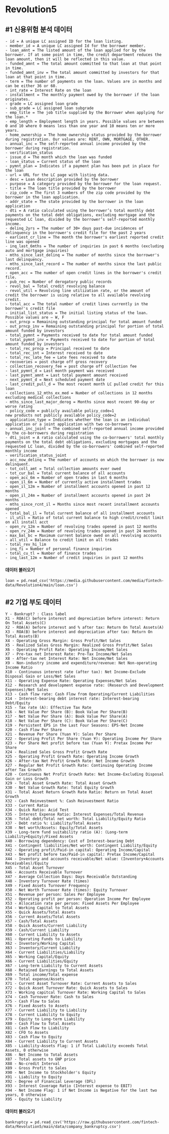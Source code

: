 # Revolution5

## **#1 신용위험 분석 데이터**

<pre><code>- id = A unique LC assigned ID for the loan listing.
- member_id = A unique LC assigned Id for the borrower member.
- loan_amnt = The listed amount of the loan applied for by the borrower. If at some point in time, the credit department reduces the loan amount, then it will be reflected in this value.
- funded_amnt = The total amount committed to that loan at that point in time.
- funded_amnt_inv = The total amount committed by investors for that loan at that point in time.
- term = The number of payments on the loan. Values are in months and can be either 36 or 60.
- int_rate = Interest Rate on the loan
- installment = The monthly payment owed by the borrower if the loan originates.
- grade = LC assigned loan grade
- sub_grade = LC assigned loan subgrade
- emp_title = The job title supplied by the Borrower when applying for the loan.*
- emp_length = Employment length in years. Possible values are between 0 and 10 where 0 means less than one year and 10 means ten or more years. 
- home_ownership = The home ownership status provided by the borrower during registration. Our values are: RENT, OWN, MORTGAGE, OTHER.
- annual_inc = The self-reported annual income provided by the borrower during registration.
- verification_status
- issue_d = The month which the loan was funded
- loan_status = Current status of the loan
- pymnt_plan = Indicates if a payment plan has been put in place for the loan
- url = URL for the LC page with listing data.
- desc = Loan description provided by the borrower
- purpose = A category provided by the borrower for the loan request. 
- title = The loan title provided by the borrower
- zip_code = The first 3 numbers of the zip code provided by the borrower in the loan application.
- addr_state = The state provided by the borrower in the loan application
- dti = A ratio calculated using the borrower’s total monthly debt payments on the total debt obligations, excluding mortgage and the requested LC loan, divided by the borrower’s self-reported monthly income.
- delinq_2yrs = The number of 30+ days past-due incidences of delinquency in the borrower's credit file for the past 2 years
- earliest_cr_line = The month the borrower's earliest reported credit line was opened
- inq_last_6mths = The number of inquiries in past 6 months (excluding auto and mortgage inquiries)
- mths_since_last_delinq = The number of months since the borrower's last delinquency.
- mths_since_last_record = The number of months since the last public record.
- open_acc = The number of open credit lines in the borrower's credit file.
- pub_rec = Number of derogatory public records
- revol_bal = Total credit revolving balance
- revol_util = Revolving line utilization rate, or the amount of credit the borrower is using relative to all available revolving credit.
- total_acc = The total number of credit lines currently in the borrower's credit file
- initial_list_status = The initial listing status of the loan. Possible values are – W, F
- out_prncp = Remaining outstanding principal for total amount funded
- out_prncp_inv = Remaining outstanding principal for portion of total amount funded by investors
- total_pymnt = Payments received to date for total amount funded
- total_pymnt_inv = Payments received to date for portion of total amount funded by investors
- total_rec_prncp = Principal received to date
- total_rec_int = Interest received to date
- total_rec_late_fee = Late fees received to date
- recoveries = post charge off gross recovery
- collection_recovery_fee = post charge off collection fee
- last_pymnt_d = Last month payment was received
- last_pymnt_amnt = Last total payment amount received
- next_pymnt_d = Next scheduled payment date
- last_credit_pull_d = The most recent month LC pulled credit for this loan
- collections_12_mths_ex_med = Number of collections in 12 months excluding medical collections
- mths_since_last_major_derog = Months since most recent 90-day or worse rating
- policy_code = publicly available policy_code=1
new products not publicly available policy_code=2
- application_type = Indicates whether the loan is an individual application or a joint application with two co-borrowers
- annual_inc_joint = The combined self-reported annual income provided by the co-borrowers during registration
- dti_joint = A ratio calculated using the co-borrowers' total monthly payments on the total debt obligations, excluding mortgages and the requested LC loan, divided by the co-borrowers' combined self-reported monthly income
- verification_status_joint
- acc_now_delinq = The number of accounts on which the borrower is now delinquent.
- tot_coll_amt = Total collection amounts ever owed
- tot_cur_bal = Total current balance of all accounts
- open_acc_6m = Number of open trades in last 6 months
- open_il_6m = Number of currently active installment trades
- open_il_12m = Number of installment accounts opened in past 12 months
- open_il_24m = Number of installment accounts opened in past 24 months
- mths_since_rcnt_il = Months since most recent installment accounts opened
- total_bal_il = Total current balance of all installment accounts
- il_util = Ratio of total current balance to high credit/credit limit on all install acct
- open_rv_12m = Number of revolving trades opened in past 12 months
- open_rv_24m = Number of revolving trades opened in past 24 months
- max_bal_bc = Maximum current balance owed on all revolving accounts
- all_util = Balance to credit limit on all trades
- total_rev_hi_lim
- inq_fi = Number of personal finance inquiries
- total_cu_tl = Number of finance trades
- inq_last_12m = Number of credit inquiries in past 12 months
</code></pre>



#### **데이터 불러오기**
<pre><code>loan = pd.read_csv('https://media.githubusercontent.com/media/fintech-data/Revolution4/main/loan.csv')
</code></pre>

## **#2 기업 부도 데이터**

<pre><code>Y - Bankrupt? : Class label
X1 - ROA(C) before interest and depreciation before interest: Return On Total Assets(C)
X2 - ROA(A) before interest and % after tax: Return On Total Assets(A)
X3 - ROA(B) before interest and depreciation after tax: Return On Total Assets(B)
X4 - Operating Gross Margin: Gross Profit/Net Sales
X5 - Realized Sales Gross Margin: Realized Gross Profit/Net Sales
X6 - Operating Profit Rate: Operating Income/Net Sales
X7 - Pre-tax net Interest Rate: Pre-Tax Income/Net Sales
X8 - After-tax net Interest Rate: Net Income/Net Sales
X9 - Non-industry income and expenditure/revenue: Net Non-operating Income Ratio
X10 - Continuous interest rate (after tax): Net Income-Exclude Disposal Gain or Loss/Net Sales
X11 - Operating Expense Rate: Operating Expenses/Net Sales
X12 - Research and development expense rate: (Research and Development Expenses)/Net Sales
X13 - Cash flow rate: Cash Flow from Operating/Current Liabilities
X14 - Interest-bearing debt interest rate: Interest-bearing Debt/Equity
X15 - Tax rate (A): Effective Tax Rate
X16 - Net Value Per Share (B): Book Value Per Share(B)
X17 - Net Value Per Share (A): Book Value Per Share(A)
X18 - Net Value Per Share (C): Book Value Per Share(C)
X19 - Persistent EPS in the Last Four Seasons: EPS-Net Income
X20 - Cash Flow Per Share
X21 - Revenue Per Share (Yuan ¥): Sales Per Share
X22 - Operating Profit Per Share (Yuan ¥): Operating Income Per Share
X23 - Per Share Net profit before tax (Yuan ¥): Pretax Income Per Share
X24 - Realized Sales Gross Profit Growth Rate
X25 - Operating Profit Growth Rate: Operating Income Growth
X26 - After-tax Net Profit Growth Rate: Net Income Growth
X27 - Regular Net Profit Growth Rate: Continuing Operating Income after Tax Growth
X28 - Continuous Net Profit Growth Rate: Net Income-Excluding Disposal Gain or Loss Growth
X29 - Total Asset Growth Rate: Total Asset Growth
X30 - Net Value Growth Rate: Total Equity Growth
X31 - Total Asset Return Growth Rate Ratio: Return on Total Asset Growth
X32 - Cash Reinvestment %: Cash Reinvestment Ratio
X33 - Current Ratio
X34 - Quick Ratio: Acid Test
X35 - Interest Expense Ratio: Interest Expenses/Total Revenue
X36 - Total debt/Total net worth: Total Liability/Equity Ratio
X37 - Debt ratio %: Liability/Total Assets
X38 - Net worth/Assets: Equity/Total Assets
X39 - Long-term fund suitability ratio (A): (Long-term Liability+Equity)/Fixed Assets
X40 - Borrowing dependency: Cost of Interest-bearing Debt
X41 - Contingent liabilities/Net worth: Contingent Liability/Equity
X42 - Operating profit/Paid-in capital: Operating Income/Capital
X43 - Net profit before tax/Paid-in capital: Pretax Income/Capital
X44 - Inventory and accounts receivable/Net value: (Inventory+Accounts Receivables)/Equity
X45 - Total Asset Turnover
X46 - Accounts Receivable Turnover
X47 - Average Collection Days: Days Receivable Outstanding
X48 - Inventory Turnover Rate (times)
X49 - Fixed Assets Turnover Frequency
X50 - Net Worth Turnover Rate (times): Equity Turnover
X51 - Revenue per person: Sales Per Employee
X52 - Operating profit per person: Operation Income Per Employee
X53 - Allocation rate per person: Fixed Assets Per Employee
X54 - Working Capital to Total Assets
X55 - Quick Assets/Total Assets
X56 - Current Assets/Total Assets
X57 - Cash/Total Assets
X58 - Quick Assets/Current Liability
X59 - Cash/Current Liability
X60 - Current Liability to Assets
X61 - Operating Funds to Liability
X62 - Inventory/Working Capital
X63 - Inventory/Current Liability
X64 - Current Liabilities/Liability
X65 - Working Capital/Equity
X66 - Current Liabilities/Equity
X67 - Long-term Liability to Current Assets
X68 - Retained Earnings to Total Assets
X69 - Total income/Total expense
X70 - Total expense/Assets
X71 - Current Asset Turnover Rate: Current Assets to Sales
X72 - Quick Asset Turnover Rate: Quick Assets to Sales
X73 - Working capitcal Turnover Rate: Working Capital to Sales
X74 - Cash Turnover Rate: Cash to Sales
X75 - Cash Flow to Sales
X76 - Fixed Assets to Assets
X77 - Current Liability to Liability
X78 - Current Liability to Equity
X79 - Equity to Long-term Liability
X80 - Cash Flow to Total Assets
X81 - Cash Flow to Liability
X82 - CFO to Assets
X83 - Cash Flow to Equity
X84 - Current Liability to Current Assets
X85 - Liability-Assets Flag: 1 if Total Liability exceeds Total Assets, 0 otherwise
X86 - Net Income to Total Assets
X87 - Total assets to GNP price
X88 - No-credit Interval
X89 - Gross Profit to Sales
X90 - Net Income to Stockholder's Equity
X91 - Liability to Equity
X92 - Degree of Financial Leverage (DFL)
X93 - Interest Coverage Ratio (Interest expense to EBIT)
X94 - Net Income Flag: 1 if Net Income is Negative for the last two years, 0 otherwise
X95 - Equity to Liability
</code></pre>

#### **데이터 불러오기**
<pre><code>bankruptcy = pd.read_csv('https://raw.githubusercontent.com/fintech-data/Revolution5/main/data/company_bankruptcy.csv')
</code></pre>

